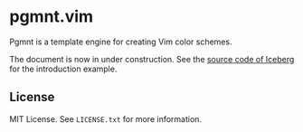 # pgmnt.vim
Pgmnt is a template engine for creating Vim color schemes.

The document is now in under construction. See the [source code of Iceberg][iceberg] for the introduction example.


## License
MIT License. See `LICENSE.txt` for more information.


[iceberg]:https://github.com/cocopon/iceberg.vim/tree/master/src
